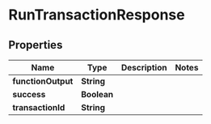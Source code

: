 

# RunTransactionResponse


## Properties

| Name | Type | Description | Notes |
|------------ | ------------- | ------------- | -------------|
|**functionOutput** | **String** |  |  |
|**success** | **Boolean** |  |  |
|**transactionId** | **String** |  |  |



